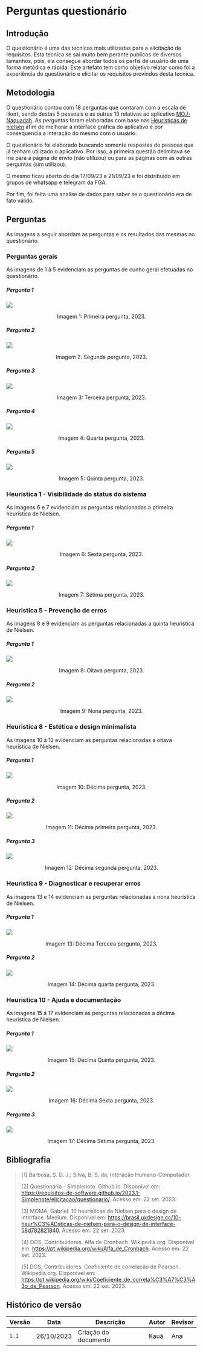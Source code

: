 # Perguntas questionário

## Introdução

O questionário é uma das tecnicas mais utilizadas para a elicitação de requisitos. Esta tecnica se sai muito bem perante publicos de diversos tamanhos, pois, ela consegue abordar todos os perfis de usuário de uma forma metódica e rápida. Este artefato tem como objetivo relatar como foi a experiência do questionário e elicitar os requisitos provindos desta tecnica.

## Metodologia

O questionário contou com 18 perguntas que contaram com a escala de likert, sendo destas 5 pessoais e as outras 13 relativas ao aplicativo [MOJ-Naquadah](https://moj.naquadah.com.br/cgi-bin/index.sh). As perguntas foram elaboradas com base nas [Heurísticas de nielsen](https://brasil.uxdesign.cc/10-heur%C3%ADsticas-de-nielsen-para-o-design-de-interface-58d782821840) afim de melhorar a interface gráfica do aplicativo e por consequencia a interação do mesmo com o usuário.

O questionário foi elaborado buscando somente respostas de pessoas que já tenham utilizado o aplicativo. Por isso, a primeira questão delimitava se iria para a página de envio (não utilizou) ou para as páginas com as outras perguntas (sim utilizou).

O mesmo ficou aberto do dia 17/09/23 a 21/09/23 e foi distríbuido em grupos de whatsapp e telegram da FGA.

Por fim, foi feita uma analise de dados para saber se o questionário era de fato válido.

## Perguntas
As imagens a seguir abordam as perguntas e os resultados das mesmas no questionário. 

### Perguntas gerais
As imagens de 1 à 5 evidenciam as perguntas de cunho geral efetuadas no questionário.

##### Pergunta 1
<img src="../assets/1.PNG"/>
<div style="text-align: center">
<p> Imagem 1: Primeira pergunta, 2023.</p>
</div>

##### Pergunta 2
<img src="../assets/2.PNG"/>
<div style="text-align: center">
<p> Imagem 2: Segunda pergunta, 2023.</p>
</div>

##### Pergunta 3
<img src="../assets/3.PNG"/>
<div style="text-align: center">
<p> Imagem 3: Terceira pergunta, 2023.</p>
</div>


##### Pergunta 4
<img src="../assets/4.PNG"/>
<div style="text-align: center">
<p> Imagem 4: Quarta pergunta, 2023.</p>
</div>

##### Pergunta 5
<img src="../assets/5.PNG"/>
<div style="text-align: center">
<p> Imagem 5: Quinta pergunta, 2023.</p>
</div>

### Heuristica 1 - Visibilidade do status do sistema
As imagens 6 e 7 evidenciam as perguntas relacionadas a primeira heurística de Nielsen.

##### Pergunta 1
<img src="../assets/6.PNG"/>
<div style="text-align: center">
<p> Imagem 6: Sexta pergunta, 2023.</p>
</div>

##### Pergunta 2
<img src="../assets/7.PNG"/>
<div style="text-align: center">
<p> Imagem 7: Sétima pergunta, 2023.</p>
</div>

### Heuristica 5 - Prevenção de erros
As imagens 8 e 9 evidenciam as perguntas relacionadas a quinta heurística de Nielsen.

##### Pergunta 1
<img src="../assets/8.PNG"/>
<div style="text-align: center">
<p> Imagem 8: Oitava pergunta, 2023.</p>
</div>

##### Pergunta 2
<img src="../assets/9.PNG"/>
<div style="text-align: center">
<p> Imagem 9: Nona pergunta, 2023.</p>
</div>

### Heuristica 8 - Estética e design minimalista
As imagens 10 à 12 evidenciam as perguntas relacionadas a oitava heurística de Nielsen.

##### Pergunta 1
<img src="../assets/10.PNG"/>
<div style="text-align: center">
<p> Imagem 10: Décima pergunta, 2023.</p>
</div>

##### Pergunta 2
<img src="../assets/11.PNG"/>
<div style="text-align: center">
<p> Imagem 11: Décima primeira pergunta, 2023.</p>
</div>

##### Pergunta 3
<img src="../assets/12.PNG"/>
<div style="text-align: center">
<p> Imagem 12: Décima segunda pergunta, 2023.</p>
</div>

### Heuristica 9 - Diagnosticar e recuperar erros
As imagens 13 e 14 evidenciam as perguntas relacionadas a nona heurística de Nielsen.


##### Pergunta 1
<img src="../assets/13.PNG"/>
<div style="text-align: center">
<p> Imagem 13: Décima Terceira pergunta, 2023.</p>
</div>

##### Pergunta 2
<img src="../assets/14.PNG"/>
<div style="text-align: center">
<p> Imagem 14: Décima quarta pergunta, 2023.</p>
</div>

### Heuristica 10 - Ajuda e documentação
As imagens 15 á 17 evidenciam as perguntas relacionadas a décima heurística de Nielsen.

##### Pergunta 1
<img src="../assets/15.PNG"/>
<div style="text-align: center">
<p> Imagem 15: Décima Quinta pergunta, 2023.</p>
</div>

##### Pergunta 2
<img src="../assets/16.PNG"/>
<div style="text-align: center">
<p> Imagem 16: Décima Sexta pergunta, 2023.</p>
</div>

##### Pergunta 3
<img src="../assets/17.PNG"/>
<div style="text-align: center">
<p> Imagem 17: Décima Sétima pergunta, 2023.</p>
</div>

## Bibliografia

> [1] Barbosa, S. D. J.; Silva, B. S. da; Interação Humano-Computador.
>
> [2] Questionário - Simplenote. Github.io. Disponível em: <https://requisitos-de-software.github.io/2023.1-Simplenote/elicitacao/questionario/>. Acesso em: 22 set. 2023.
>
> [3] MOMA, Gabriel. 10 heurísticas de Nielsen para o design de interface. Medium. Disponível em: <https://brasil.uxdesign.cc/10-heur%C3%ADsticas-de-nielsen-para-o-design-de-interface-58d782821840>. Acesso em: 22 set. 2023.
>
> [4] DOS, Contribuidores. Alfa de Cronbach. Wikipedia.org. Disponível em: <https://pt.wikipedia.org/wiki/Alfa_de_Cronbach>. Acesso em: 22 set. 2023.
>
> [5] DOS, Contribuidores. Coeficiente de correlação de Pearson. Wikipedia.org. Disponível em: <https://pt.wikipedia.org/wiki/Coeficiente_de_correla%C3%A7%C3%A3o_de_Pearson>. Acesso em: 22 set. 2023.

## Histórico de versão

| Versão | Data       | Descrição            | Autor | Revisor |
| ------ | ---------- | -------------------- | ----- | ------- |
| `1.1`  | 26/10/2023 | Criação do documento | Kauã  | Ana     |

